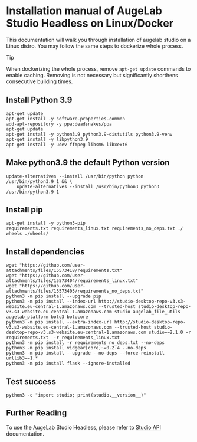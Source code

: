 # Installation manual of AugeLab Studio Headless on Linux/Docker
This documentation will walk you through installation of augelab studio on a Linux distro. You may follow the same steps to dockerize whole process.

> [!TIP]
> When dockerizing the whole process, remove `apt-get update` commands to enable caching. Removing is not necessary but significantly shorthens consecutive building times.


## Install Python 3.9
```commandLine
apt-get update
apt-get install -y software-properties-common
add-apt-repository -y ppa:deadsnakes/ppa
apt-get update
apt-get install -y python3.9 python3.9-distutils python3.9-venv
apt-get install -y libpython3.9
apt-get install -y udev ffmpeg libsm6 libxext6
```

## Make python3.9 the default Python version
```
update-alternatives --install /usr/bin/python python /usr/bin/python3.9 1 && \
    update-alternatives --install /usr/bin/python3 python3 /usr/bin/python3.9 1
```

## Install pip

```
apt-get install -y python3-pip
requirements.txt requirements_linux.txt requirements_no_deps.txt ./
wheels ./wheels/
```

[](https://github.com/user-attachments/files/15573418/requirements.txt)
[](https://github.com/user-attachments/files/15573404/requirements_linux.txt)
[](https://github.com/user-attachments/files/15573405/requirements_no_deps.txt)

## Install dependencies
```
wget "https://github.com/user-attachments/files/15573418/requirements.txt"
wget "https://github.com/user-attachments/files/15573404/requirements_linux.txt"
wget "https://github.com/user-attachments/files/15573405/requirements_no_deps.txt"
python3 -m pip install --upgrade pip
python3 -m pip install --index-url http://studio-desktop-repo-v3.s3-website.eu-central-1.amazonaws.com --trusted-host studio-desktop-repo-v3.s3-website.eu-central-1.amazonaws.com studio augelab_file_utils augelab_platform boto3 botocore
python3 -m pip install --extra-index-url http://studio-desktop-repo-v3.s3-website.eu-central-1.amazonaws.com --trusted-host studio-desktop-repo-v3.s3-website.eu-central-1.amazonaws.com studio==2.1.0 -r requirements.txt  -r requirements_linux.txt
python3 -m pip install -r requirements_no_deps.txt --no-deps
python3 -m pip install vidgear[core]~=0.2.4 --no-deps
python3 -m pip install --upgrade --no-deps --force-reinstall urllib3==1.*
python3 -m pip install flask --ignore-installed
```

## Test success
```commandLine
python3 -c "import studio; print(studio.__version__)"
```

## Further Reading
To use the AugeLab Studio Headless, please refer to [Studio API](https://github.com/AugelabTech/AugeLab-Studio-Issues/blob/main/StudioAPI.md) documentation.
